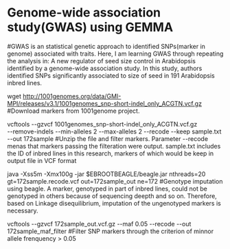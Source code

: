 # Genome-wide association study(GWAS) using GEMMA

#GWAS is an statistical genetic approach to identified SNPs(marker in genome) associated with traits. Here, I am learning GWAS through repeating the analysis in: A new regulator of seed size control in Arabidopsis identified by a genome-wide association study. In this study, authors identified SNPs significantly associated to size of seed in 191 Arabidopsis inbred lines.

wget http://1001genomes.org/data/GMI-MPI/releases/v3.1/1001genomes_snp-short-indel_only_ACGTN.vcf.gz
#Download markers from 1001genome project.


vcftools --gzvcf 1001genomes_snp-short-indel_only_ACGTN.vcf.gz \
--remove-indels --min-alleles 2 --max-alleles 2 --recode --keep sample.txt --out 172sample
#Unzip the file and filter markers. Parameter --recode menas that markers passing the filteration were output. sample.txt includes the ID of inbred lines in this research, markers of which would be keep in output file in VCF format


java -Xss5m -Xmx100g -jar $EBROOTBEAGLE/beagle.jar nthreads=20 gt=172sample.recode.vcf out=172sample_out ne=172
#Genotype imputation using beagle. A marker, genotyped in part of inbred lines, could not be genotyped in others  because of sequencing deepth and so on. Therefore, based on Linkage disequilibrium, imputation of the ungenotyped markers is necessary.


vcftools --gzvcf 172sample_out.vcf.gz --maf 0.05 --recode --out 172sample_maf_filter
#Filter SNP markers through the criterion of minnor allele frenquency > 0.05


